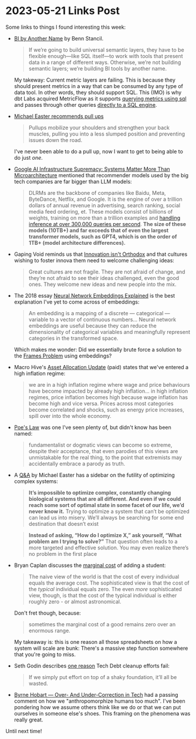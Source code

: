 # 2023-05-21 Links Post

Some links to things I found interesting this week:

- [BI by Another Name](https://benn.substack.com/p/bi-by-another-name) by Benn Stancil.
  > If we’re going to build universal semantic layers, they have to be flexible enough—like SQL itself—to work with tools that present data in a range of different ways. Otherwise, we’re not building semantic layers; we’re building BI tools by another name.

  My takeway: Current metric layers are failing. This is because they should present metrics in a way that can be consumed by any type of data tool. In other words, they should support SQL. This (IMO) is why dbt Labs acquired MetricFlow as it supports [querying metrics using sql](https://docs.transform.co/docs/metricflow/guides/introduction#accessing-metrics) and passes through other queries [directly to a SQL engine](https://docs.transform.co/docs/api/sql/#:~:text=run%20any%20supported%20SQL%20that%20your%20data%20warehouse%20supports%20alongside%20these%20requests.).
- [Michael Easter recommends pull ups](https://www.twopct.com/p/dont-die-do-pullups)
  > Pullups mobilize your shoulders and strengthen your back muscles, pulling you into a less slumped position and preventing issues down the road.

  I've never been able to do a pull up, now I want to get to being able to do just _one_.
- [Google AI Infrastructure Supremacy: Systems Matter More Than Microarchitecture](https://www.semianalysis.com/p/google-ai-infrastructure-supremacy#%C2%A7the-largest-at-scale-ai-model-architecture-dlrm) mentioned that recommender models used by the big tech companies are far bigger than LLM models:
  > DLRMs are the backbone of companies like Baidu, Meta, ByteDance, Netflix, and Google. It is the engine of over a trillion dollars of annual revenue in advertising, search ranking, social media feed ordering, et. These models consist of billions of weights, training on more than a trillion examples and [handling inference at over 300,000 queries per second](https://www.semianalysis.com/p/the-inference-cost-of-search-disruption). **The size of these models (10TB+) and far exceeds that of even the largest transformer models, such as GPT4, which is on the order of 1TB+ (model architecture differences).**
- Gaping Void reminds us that [Innovation isn't Orthodox](https://www.gapingvoid.com/blog/2023/05/05/innovation-isnt-orthodox/) and that cultures wishing to foster innova them need to welcome challenging ideas:
  > Great cultures are not fragile. They are not afraid of change, and they’re not afraid to see their ideas challenged, even the good ones. They welcome new ideas and new people into the mix.
- The 2018 essay [Neural Network Embeddings Explained](https://towardsdatascience.com/neural-network-embeddings-explained-4d028e6f0526) is the best explanation I've yet to come across of embeddings:
  > An embedding is a mapping of a discrete — categorical — variable to a vector of continuous numbers... Neural network embeddings are useful because they can reduce the dimensionality of categorical variables and meaningfully represent categories in the transformed space.

  Which makes me wonder: Did we essentially brute force a solution to the [Frames Problem](https://en.wikipedia.org/wiki/Frame_problem) using embeddings?
- Macro Hive's [Asset Allocation Update](https://macrohive.com/asset-allocation/new-look-asset-allocation-update/) (paid) states that we've entered a high inflation regime:
  > we are in a high inflation regime where wage and price behaviours have become impacted by already high inflation... in high inflation regimes, price inflation becomes high because wage inflation has become high and vice versa. Prices across most categories become correlated and shocks, such as energy price increases, spill over into the whole economy.
- [Poe's Law](https://www.dictionary.com/e/slang/poes-law) was one I've seen plenty of, but didn't know has been named:
  > fundamentalist or dogmatic views can become so extreme, despite their acceptance, that even parodies of this views are unmistakable for the real thing, to the point that extremists may accidentally embrace a parody as truth.
- A [Q&A](https://www.twopct.com/p/q-and-a-problems-with-optimizing) by Michael Easter has a sidebar on the futility of optimizing complex systems:
  > **It’s impossible to optimize complex, constantly changing biological systems that are all different. And even if we could reach some sort of optimal state in some facet of our life, we’d never know it.** Trying to optimize a system that can’t be optimized can lead us into misery. We’ll always be searching for some end destination that doesn’t exist

  > **Instead of asking, “How do I optimize X,” ask yourself, “What problem am I trying to solve?”** That question often leads to a more targeted and effective solution. You may even realize there’s no problem in the first place
- Bryan Caplan discusses the [marginal cost](https://betonit.substack.com/p/the-cost-is-zero-or-astronomical) of adding a student:
  > The naive view of the world is that the cost of every individual equals the average cost. The sophisticated view is that the cost of the *typical* individual equals zero. The even *more* sophisticated view, though, is that the cost of the typical individual is either roughly zero - or almost astronomical.

  Don't fret though, because:

  > sometimes the marginal cost of a good remains zero over an enormous range.

  My takeaway is: this is one reason all those spreadsheets on how a system will scale are bunk: There's a massive step function somewhere that you're going to miss.
- Seth Godin describes [one reason](https://seths.blog/2023/05/the-thing-about-decay/) Tech Debt cleanup efforts fail:
  >  If we simply put effort on top of a shaky foundation, it’ll all be wasted.

- [Byrne Hobart —  Over- And Under-Correction in Tech](https://cactus.substack.com/p/byrne-hobart-over-and-under-correction#details) had a passing comment on how we "anthropomorphize humans too much". I've been pondering how we assume others think like we do or that we can put ourselves in someone else's shoes. This framing on the phenomena was really great.

Until next time!
